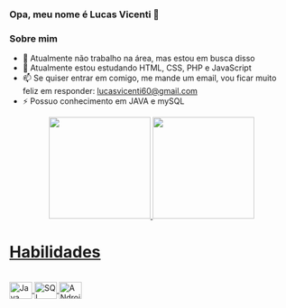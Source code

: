 ### Opa, meu nome é Lucas Vicenti 👋

### Sobre mim


- 🔭 Atualmente não trabalho na área, mas estou em busca disso
- 🌱 Atualmente estou estudando HTML, CSS, PHP e JavaScript
- 📫 Se quiser entrar em comigo, me mande um email, vou ficar muito feliz em responder: lucasvicenti60@gmail.com
- ⚡ Possuo conhecimento em JAVA e mySQL



<div align="center">
  <a href="https://github.com/LucasVicenti12">
  <img height="180em" src="https://github-readme-stats.vercel.app/api?username=LucasVicenti12&show_icons=true&theme=synthwave&include_all_commits=true&count_private=true&border_radius=0px"
       />
  <img height="180em" src="https://github-readme-stats.vercel.app/api/top-langs/?username=LucasVicenti12&layout=compact&langs_count=7&theme=synthwave&border_radius=0px"/>
</div>
  
  <h1>Habilidades</h1>
  <div style="display: inline_block"><br>
  <img align="center" alt="Java" height="30" width="40" src="https://cdn.jsdelivr.net/gh/devicons/devicon/icons/java/java-original.svg" />
  <img align="center" alt="SQL" height="30" width="40" src="https://cdn.jsdelivr.net/gh/devicons/devicon/icons/mysql/mysql-original.svg" />
  <img align="center" alt="ANdroidStudio" height="30" width="40" src="https://cdn.jsdelivr.net/gh/devicons/devicon@v2.15.1/devicon.min.css">
          
          
  </div>
